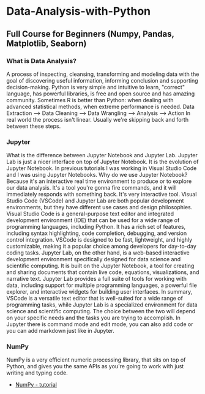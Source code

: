 # Data-Analysis-with-Python
## Full Course for Beginners (Numpy, Pandas, Matplotlib, Seaborn)
### What is Data Analysis?
A process of inspecting, cleansing, transforming and modeling data with the goal of discovering useful information,
informing conclusion and supporting decision-making. 
Python is very simple and intuitive to learn, "correct" language, has powerful libraries, is free and open source and has amazing community.
Sometimes R is better than Python: when dealing with advanced statistical methods, when extreme performance is needed. 
Data Extraction --> Data Cleaning --> Data Wrangling --> Analysis --> Action
In real world the process isn't linear. Usually we're skipping back and forth between these steps.
### Jupyter
What is the difference between Jupyter Notebook and Jupyter Lab.
Jupyter Lab is just a nicer interface on top of Jupyter Notebook. It is the evolution of Jupyter Notebook. In previous tutorials
I was working in Visual Studio Code and I was using Jupyter Notebooks. 
Why do we use Jupyter Notebook? Because it's an interactive real time environment to produce or to explore our data analysis.
It's a tool you're gonna fire commands, and it will immediately responds with something back. It's very interactive tool.
Visual Studio Code (VSCode) and Jupyter Lab are both popular development environments, but they have different use cases and design philosophies.
Visual Studio Code is a general-purpose text editor and integrated development environment (IDE) that can be used for a wide range of programming 
languages, including Python. It has a rich set of features, including syntax highlighting, code completion, debugging, and version control integration.
VSCode is designed to be fast, lightweight, and highly customizable, making it a popular choice among developers for day-to-day coding tasks.
Jupyter Lab, on the other hand, is a web-based interactive development environment specifically designed for data science and scientific computing.
It is built on the Jupyter Notebook, a tool for creating and sharing documents that contain live code, equations, visualizations, and narrative text.
Jupyter Lab provides a full suite of tools for working with data, including support for multiple programming languages, a powerful file explorer, and 
interactive widgets for building user interfaces. In summary, VSCode is a versatile text editor that is well-suited for a wide range of programming 
tasks, while Jupyter Lab is a specialized environment for data science and scientific computing. The choice between the two will depend on your 
specific needs and the tasks you are trying to accomplish.
In Jupyter there is command mode and edit mode, you can also add code or you can add markdown just like in Jupyter.
### NumPy
NumPy is a very efficient numeric processing library, that sits on top of Python, and gives you the same APIs as you're going to work with
just writing and typing code. 
* [NumPy - tutorial](https://github.com/rokzupan1/Data-Analysis-with-Python/blob/main/NumPy.ipynb)
